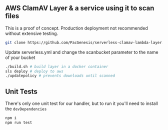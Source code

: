 ## AWS ClamAV Layer & a service using it to scan files

This is a proof of concept.  Production deployment not recommended without extensive testing.

```bash
git clone https://github.com/PacGenesis/serverless-clamav-lambda-layer.git
```

Update serverless.yml and change the scanbucket parameter to the name of your bucket

```bash
./build.sh # build layer in a docker container
sls deploy # deploy to aws
./updatepolicy # prevents downloads until scanned
```

## Unit Tests
There's only one unit test for our handler, but to run it you'll need to install the `devDependencies` 

```bash
npm i
npm run test
```
